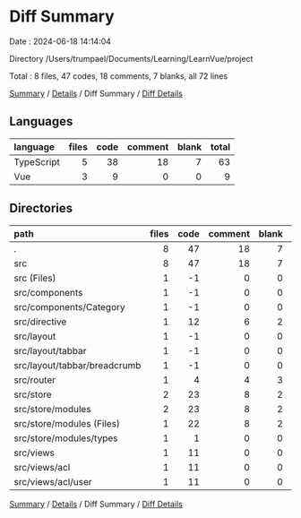 # Diff Summary

Date : 2024-06-18 14:14:04

Directory /Users/trumpael/Documents/Learning/LearnVue/project

Total : 8 files,  47 codes, 18 comments, 7 blanks, all 72 lines

[Summary](results.md) / [Details](details.md) / Diff Summary / [Diff Details](diff-details.md)

## Languages
| language | files | code | comment | blank | total |
| :--- | ---: | ---: | ---: | ---: | ---: |
| TypeScript | 5 | 38 | 18 | 7 | 63 |
| Vue | 3 | 9 | 0 | 0 | 9 |

## Directories
| path | files | code | comment | blank | total |
| :--- | ---: | ---: | ---: | ---: | ---: |
| . | 8 | 47 | 18 | 7 | 72 |
| src | 8 | 47 | 18 | 7 | 72 |
| src (Files) | 1 | -1 | 0 | 0 | -1 |
| src/components | 1 | -1 | 0 | 0 | -1 |
| src/components/Category | 1 | -1 | 0 | 0 | -1 |
| src/directive | 1 | 12 | 6 | 2 | 20 |
| src/layout | 1 | -1 | 0 | 0 | -1 |
| src/layout/tabbar | 1 | -1 | 0 | 0 | -1 |
| src/layout/tabbar/breadcrumb | 1 | -1 | 0 | 0 | -1 |
| src/router | 1 | 4 | 4 | 3 | 11 |
| src/store | 2 | 23 | 8 | 2 | 33 |
| src/store/modules | 2 | 23 | 8 | 2 | 33 |
| src/store/modules (Files) | 1 | 22 | 8 | 2 | 32 |
| src/store/modules/types | 1 | 1 | 0 | 0 | 1 |
| src/views | 1 | 11 | 0 | 0 | 11 |
| src/views/acl | 1 | 11 | 0 | 0 | 11 |
| src/views/acl/user | 1 | 11 | 0 | 0 | 11 |

[Summary](results.md) / [Details](details.md) / Diff Summary / [Diff Details](diff-details.md)